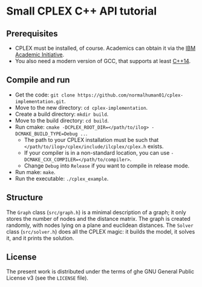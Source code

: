 # Small CPLEX C++ API tutorial

## Prerequisites

* CPLEX must be installed, of course. Academics can obtain it via the [IBM Academic Initiative](https://developer.ibm.com/academic/).
* You also need a modern version of GCC, that supports at least [C++14](https://en.wikipedia.org/wiki/C++14).

## Compile and run

* Get the code: `git clone https://github.com/normalhuman01/cplex-implementation.git`.
* Move to the new directory: `cd cplex-implementation`.
* Create a build directory: `mkdir build`.
* Move to the build directory: `cd build`.
* Run cmake: `cmake -DCPLEX_ROOT_DIR=</path/to/ilog> -DCMAKE_BUILD_TYPE=Debug ..`.
  * The path to your CPLEX installation must be such that `</path/to/ilog>/cplex/include/ilcplex/cplex.h` exists.
  * If your compiler is in a non-standard location, you can use `-DCMAKE_CXX_COMPILER=</path/to/compiler>`.
  * Change `Debug` into `Release` if you want to compile in release mode.
* Run make: `make`.
* Run the executable: `./cplex_example`.

## Structure

The `Graph` class (`src/graph.h`) is a minimal description of a graph; it only stores the number of nodes and the distance matrix. The graph is created randomly, with nodes lying on a plane and euclidean distances. The `Solver` class (`src/solver.h`) does all the CPLEX magic: it builds the model, it solves it, and it prints the solution.

## License

The present work is distributed under the terms of ghe GNU General Public License v3 (see the `LICENSE` file).
